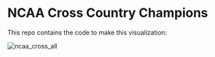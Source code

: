 # NCAA Cross Country Champions

This repo contains the code to make this visualization:

![ncaa_cross_all](https://github.com/user-attachments/assets/d828de84-842f-444f-9e1c-64146a945d94)

